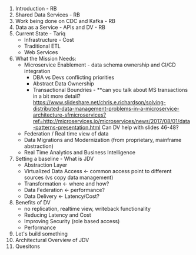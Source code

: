 1. Introduction - RB
1. Shared Data Services - RB
1. Work being done on CDC and Kafka - RB
1. Data as a Service - APIs and DV - RB
1. Current State - Tariq
    * Infrastructure - Cost
    * Traditional ETL
    * Web Services 
1. What the Mission Needs:     
    * Microservice Enablement  - data schema ownership and CI/CD integration    
        * DBA vs Devs conflicting priorities
        * Abstract Data Ownership 
        * Transactional Boundries - **can you talk about MS transactions in a bit more detail?
        https://www.slideshare.net/chris.e.richardson/solving-distributed-data-management-problems-in-a-microservice-architecture-sfmicroservices?ref=http://microservices.io/microservices/news/2017/08/01/data-patterns-presentation.html
        Can DV help with slides 46-48?
    * Federation / Real time view of data    
    * Data Migrations and Modernization (from proprietary, mainframe abstraction)    
    * Real Time Analytics and Business Intelligence
1. Setting a baseline - What is JDV
    * Abstraction Layer 
    * Virtualized Data Access <- common access point to different sources (vs copy data management)
    * Transformation <- where and how?
    * Data Federation <- performance?
    * Data Delivery <- Latency/Cost?
1. Benefits of DV
    * no replication, realtime view, writeback functionality
    * Reducing Latency and Cost
    * Improving Security (role based access)
    * Performance
1. Let's build something
6. Architectural Overview of JDV
8. Quesitons
